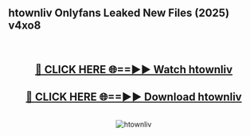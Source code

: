 <h2>htownliv Onlyfans Leaked New Files (2025) v4xo8</h2>
<br>
<div align="center">
<h2><a href="https://mediafiles.top/htownliv&ref=git" rel="nofollow">🔴 CLICK HERE 🌐==►► Watch htownliv</a></h2>
<h2><a href="https://mediafiles.top/htownliv&ref=git" rel="nofollow">🔴 CLICK HERE 🌐==►► Download htownliv</a></h2>
<br>
<a href="https://mediafiles.top/htownliv&ref=git" rel="nofollow" data-target="animated-image.originalLink"><img src="https://i.ibb.co.com/xMMVF88/686577567.gif" alt="htownliv" style="max-width: 100%; display: inline-block;" data-target="animated-image.originalImage"></a>
</div>
<br>
<br>
